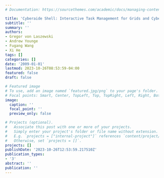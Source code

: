 ```yaml
---
# Documentation: https://sourcethemes.com/academic/docs/managing-content/

title: 'Cyberaide Shell: Interactive Task Management for Grids and Cyberinfrastructure'
subtitle: ''
summary: ''
authors:
- Gregor von Laszewski
- Andrew Younge
- Fugang Wang
- Xi He
tags: []
categories: []
date: '2009-01-01'
lastmod: 2023-10-26T08:53:59-04:00
featured: false
draft: false

# Featured image
# To use, add an image named `featured.jpg/png` to your page's folder.
# Focal points: Smart, Center, TopLeft, Top, TopRight, Left, Right, BottomLeft, Bottom, BottomRight.
image:
  caption: ''
  focal_point: ''
  preview_only: false

# Projects (optional).
#   Associate this post with one or more of your projects.
#   Simply enter your project's folder or file name without extension.
#   E.g. `projects = ["internal-project"]` references `content/project/deep-learning/index.md`.
#   Otherwise, set `projects = []`.
projects: []
publishDate: '2023-10-26T12:53:59.217510Z'
publication_types:
- '3'
abstract: ''
publication: ''
---
```

